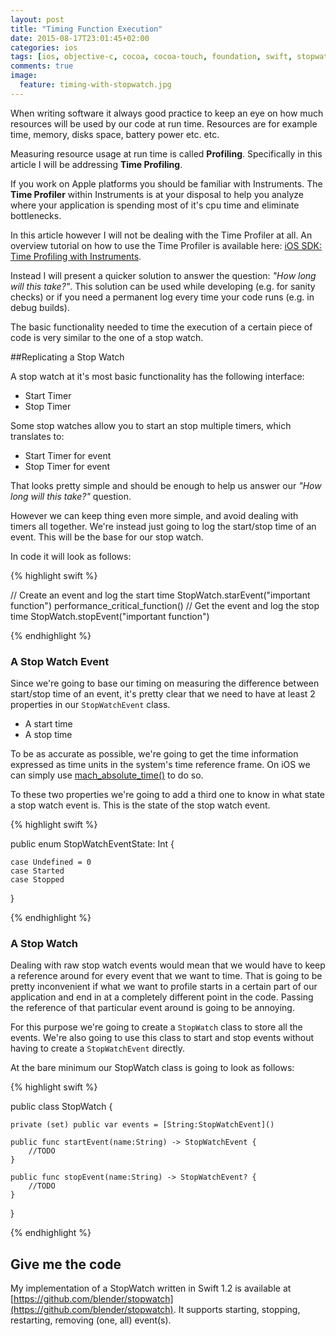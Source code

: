 ```yaml
---
layout: post
title: "Timing Function Execution"
date: 2015-08-17T23:01:45+02:00
categories: ios
tags: [ios, objective-c, cocoa, cocoa-touch, foundation, swift, stopwatch]
comments: true
image:
  feature: timing-with-stopwatch.jpg
---
```


When writing software it always good practice to keep an eye on how much resources will be used by our code at run time.
Resources are for example time, memory, disks space, battery power etc. etc.

Measuring resource usage at run time is called __Profiling__. Specifically in this article I will be addressing __Time Profiling__.

If you work on Apple platforms you should be familiar with Instruments. The __Time Profiler__ within Instruments is
at your disposal to help you analyze where your application is spending most of it's cpu time and eliminate bottlenecks. 

In this article however I will not be dealing with the Time Profiler at all. An overview tutorial on how to use
the Time Profiler is available here: [iOS SDK: Time Profiling with Instruments](http://code.tutsplus.com/tutorials/ios-sdk-time-profiling-with-instruments--mobile-9403).

Instead I will present a quicker solution to answer the question: _"How long will this take?"_.
This solution can be used while developing (e.g. for sanity checks) or if you need a permanent log every time your code runs (e.g. in debug builds).

The basic functionality needed to time the execution of a certain piece of code is very similar to the one of a stop watch. 

##Replicating a Stop Watch

A stop watch at it's most basic functionality has the following interface:

* Start Timer
* Stop Timer

Some stop watches allow you to start an stop multiple timers, which translates to:

* Start Timer for event
* Stop Timer for event

That looks pretty simple and should be enough to help us answer our _"How long will this take?"_ question.

However we can keep thing even more
simple, and avoid dealing with timers all together. We're instead just going to log the start/stop time of an event. 
This will be the base for our stop watch.

In code it will look as follows:

{% highlight swift %}

// Create an event and log the start time
StopWatch.starEvent("important function")
performance_critical_function()
// Get the event and log the stop time
StopWatch.stopEvent("important function")

{% endhighlight %}

### A Stop Watch Event

Since we're going to base our timing on measuring the difference between start/stop time of an event, it's pretty clear that 
we need to have at least 2 properties in our ``StopWatchEvent`` class. 

* A start time
* A stop time

To be as accurate as possible, we're going to get the time information expressed as time units in the system's time reference frame.
On iOS we can simply use [mach_absolute_time()](https://developer.apple.com/library/mac/qa/qa1398/_index.html) to do so.

To these two properties we're going to add a third one to know in what state a stop watch event is. This is the state of the
stop watch event.

{% highlight swift %}

public enum StopWatchEventState: Int {
    
    case Undefined = 0
    case Started
    case Stopped
}

{% endhighlight %}

### A Stop Watch

Dealing with raw stop watch events would mean that we would have to keep a reference around for every event that we want to time. That is
going to be pretty inconvenient if what we want to profile starts in a certain part of our application and end in at a completely different
point in the code. Passing the reference of that particular event around is going to be annoying.

For this purpose we're going to create a ``StopWatch`` class to store all the events. We're also going to use this class to start and stop events
without having to create a ``StopWatchEvent`` directly.

At the bare minimum our StopWatch class is going to look as follows:

{% highlight swift %}

public class StopWatch {

    private (set) public var events = [String:StopWatchEvent]()    
    
    public func startEvent(name:String) -> StopWatchEvent {
        //TODO
    }
    
    public func stopEvent(name:String) -> StopWatchEvent? {
        //TODO
    }
}

{% endhighlight %}


## Give me the code

My implementation of a StopWatch written in Swift 1.2 is available at [https://github.com/blender/stopwatch](https://github.com/blender/stopwatch). It supports starting, stopping, restarting, removing (one, all) event(s).
